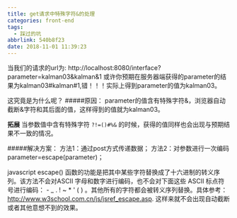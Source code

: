 ```yaml
---
title: get请求中特殊字符&的处理
categories: front-end
tags:
  - 踩过的坑
abbrlink: 540b8f23
date: 2018-11-01 11:39:23
---
```


当我们的请求的url为:
http://localhost:8080/interface?parameter=kalman03&kalman&1
或许你预期在服务器端获得的parameter的结果为kalman03#kalman#1,错！！！实际上得到parameter的值为kalman03。

这究竟是为什么呢？
#####原因：
parameter的值含有特殊字符&，浏览器自动截断&字符和其后面的值，这样得到的值就为kalman03。

**拓展**
当参数值中含有特殊字符 `?!=()#%&` 的时候，获得的值同样也会出现与预期结果不一致的情况。

#####解决方案：
方法1：通过post方式传递数据；
方法2：对参数进行一次编码parameter=escape(parameter)；

javascript escape() 函数的功能是把其中某些字符替换成了十六进制的转义序列。该方法不会对ASCII 字母和数字进行编码，也不会对下面这些 ASCII 标点符号进行编码： - _ . ! ~ * ' ( ) 。其他所有的字符都会被转义序列替换。具体参考：http://www.w3school.com.cn/js/jsref_escape.asp.
这样来就不会出现自动截断或者其他意想不到的效果。

